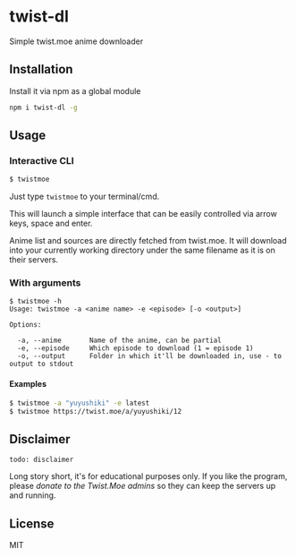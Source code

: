 # twist-dl
Simple twist.moe anime downloader

## Installation

Install it via npm as a global module
```bash
npm i twist-dl -g
```

## Usage

### Interactive CLI
```bash
$ twistmoe
```
Just type `twistmoe` to your terminal/cmd.

This will launch a simple interface that can be easily controlled via arrow keys, space and enter.

Anime list and sources are directly fetched from twist.moe. It will download into your currently working directory under the same filename as it is on their servers.

### With arguments
```
$ twistmoe -h
Usage: twistmoe -a <anime name> -e <episode> [-o <output>]

Options:

  -a, --anime       Name of the anime, can be partial
  -e, --episode     Which episode to download (1 = episode 1)
  -o, --output      Folder in which it'll be downloaded in, use - to output to stdout
```
#### Examples
```bash
$ twistmoe -a "yuyushiki" -e latest
$ twistmoe https://twist.moe/a/yuyushiki/12
```

## Disclaimer

`todo: disclaimer`

Long story short, it's for educational purposes only. If you like the program, please *donate to the Twist.Moe admins* so they can keep the servers up and running.

## License

MIT